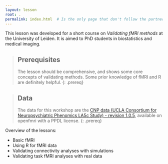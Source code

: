 ```yaml
---
layout: lesson
root: .
permalink: index.html  # Is the only page that don't follow the partner /:path/index.html
---
```

This lesson was developed for a short course on *Validating fMRI methods* at the University of Leiden.  It is aimed to PhD students in biostatistics and medical imaging.

> ## Prerequisites
>
> The lesson should be comprehensive, and shows some core concepts of validating methods.  Some prior knowledge of fMRI and R are definitely helpful.
{: .prereq}

> ## Data
>
> The data for this workshop are the [CNP data (UCLA Consortium for Neuropsychiatric Phenomics LA5c Study) - revision 1.0.5](https://openfmri.org/dataset/ds000030/), available on openfmri with a PPDL license.
{: .prereq}

Overview of the lessons:
* Basic fMRI
* Using R for fMRI data
* Validating connectivity analyses with simulations
* Validating task fMRI analyses with real data
